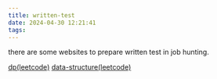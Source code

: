 ```yaml
---
title: written-test
date: 2024-04-30 12:21:41
tags:
---
```



there are some websites to prepare written test in job hunting.

[dp(leetcode)](https://leetcode.cn/circle/discuss/tXLS3i/)
[data-structure(leetcode)](https://leetcode.cn/circle/discuss/mOr1u6/)
